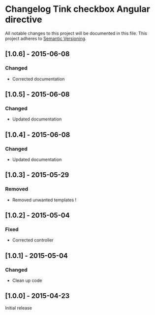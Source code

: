 # Changelog Tink checkbox Angular directive

All notable changes to this project will be documented in this file.
This project adheres to [Semantic Versioning](http://semver.org/).

<!--
## [Unreleased] - [unreleased]

### Added
### Changed
### Deprecated
### Removed
### Fixed
### Security
-->



## [1.0.6] - 2015-06-08

### Changed
- Corrected documentation



## [1.0.5] - 2015-06-08

### Changed
- Updated documentation



## [1.0.4] - 2015-06-08

### Changed
- Updated documentation



## [1.0.3] - 2015-05-29

### Removed
- Removed unwanted templates !



## [1.0.2] - 2015-05-04

### Fixed
- Corrected controller



## [1.0.1] - 2015-05-04

### Changed
- Clean up code



## [1.0.0] - 2015-04-23

Initial release
